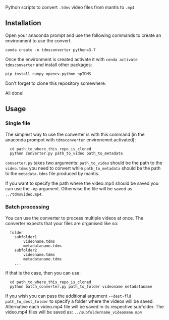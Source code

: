 Python scripts to convert `.tdms` video files from mantis to `.mp4`

## Installation
Open your anaconda prompt and use the following commands to create an environment to use the convert.
```
conda create -n tdmsconverter python=3.7
```
Once the environment is created activate it with `conda activate tdmsconverter` and install other packages:
```
pip install numpy opencv-python npTDMS
```

Don't forget to clone this repository somewhere. 

All done!

## Usage
### Single file
The simplest way to use the converter is with this command (in the anaconda prompot with `tdmsconverter` environemnt activated):
```
  cd path_to_where_this_repo_is_cloned
  python converter.py path_to_video path_to_metadata
```

`converter.py` takes two arguments: `path_to_video` should be the path to the `video.tdms` you need to convert while
`path_to_metadata` should be the path to the `metadata.tdms` file produced by mantis. 

If you want to specify the path where the video.mp4 should be saved you can use the `-op` argument. Otherwise the file will be saved as `../tdmsvideo.mp4`.

### Batch processing
You can use the converter to process multiple videos at once. 
The converter expects that your files are organised like so:
```
  folder
    subfolder1
        videoname.tdms
        metadataname.tdms
    subfolder2
        videoname.tdms
        metadataname.tdms
    ...
  ```
  
If that is the case, then you can use:
```
  cd path_to_where_this_repo_is_cloned
  python batch_converter.py path_to_folder videoname metadataname
```

If you wish you can pass the additional argument `--dest-fld path_to_dest_folder` to specify a folder where the videos will be saved. Alternative each video.mp4 file will be saved in its respective subfolder. The video.mp4 files will be saved as: `../subfoldername_videoname.mp4`





  
